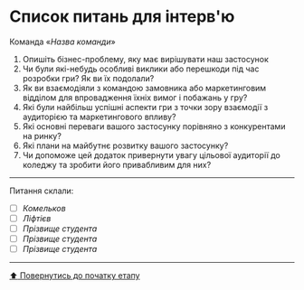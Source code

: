 # Список питань для інтерв'ю
Команда «*Назва команди*»

1. Опишіть бізнес-проблему, яку має вирішувати наш застосунок
2. Чи були які-небудь особливі виклики або перешкоди під час розробки гри? Як ви їх подолали?
3. Як ви взаємодіяли з командою замовника або маркетинговим відділом для впровадження їхніх вимог і побажань у гру?
4. Які були найбільш успішні аспекти гри з точки зору взаємодії з аудиторією та маркетингового впливу?
5. Які основні переваги вашого застосунку порівняно з конкурентами на ринку?
6. Які плани на майбутнє розвитку вашого застосунку?
7. Чи допоможе цей додаток привернути увагу цільової аудиторії до коледжу та зробити його привабливим для них?

---
Питання склали:			

- [ ] *Комельков*
- [ ] *Ліфтієв*
- [ ] *Прізвище студента*
- [ ] *Прізвище студента*
- [ ] *Прізвище студента*

---
[:arrow_up: Повернутись до початку етапу](/docs/1.Envisioning/README.md)

